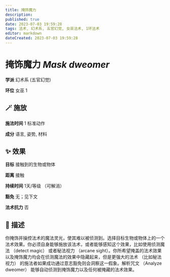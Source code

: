 ```yaml
---
title: 掩饰魔力
description: 
published: true
date: 2023-07-03 19:59:28
tags: 法术, 幻术系, 五官幻觉, 女巫法术, 1环法术
editor: markdown
dateCreated: 2023-07-03 19:59:28
---
```


# **掩饰魔力** *Mask dweomer*

**学派** 幻术系 (五官幻觉) 

**环位** 女巫 1

## 🪄 施放

**施法时间** 1 标准动作

**成分** 语言, 姿势, 材料

## ✨ 效果 

**目标** 接触到的生物或物体 

**距离** 接触  

**持续时间** 1天/等级 （可解消） 

**豁免** 无；见下文

**法术抗力** 否

## 📖 描述

你掩饰并操控法术的魔法灵光，使其难以被侦测到。选择目标生物或物体上的一个法术效果。你必须自身能够施放该法术，或者能够感知这个效果，比如使用侦测魔法 （detect magic） 或者秘法视力 （arcane sight）。你所希望掩盖的法术效果以及掩饰魔力均会在侦测魔法的效果中隐藏起来，但是更强大的法术 （比如秘法视力） 的施法者如果成功通过意志豁免则会洞察这一假象。解析咒文 （Analyze dweomer） 能够自动侦测到掩饰魔力以及任何被掩藏的法术效果。
    